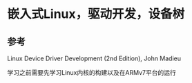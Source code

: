# 嵌入式Linux，驱动开发，设备树

## 参考

Linux Device Driver Development (2nd Edition), John Madieu

学习之前需要先学习Linux内核的构建以及在ARMv7平台的运行